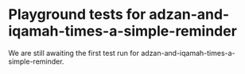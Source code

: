 # Playground tests for adzan-and-iqamah-times-a-simple-reminder
We are still awaiting the first test run for adzan-and-iqamah-times-a-simple-reminder.

